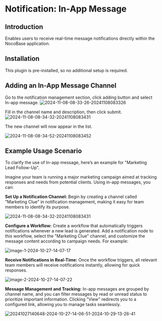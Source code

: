 # Notification: In-App Message

<PluginInfo name="notification-in-app-message"></PluginInfo>

## Introduction

Enables users to receive real-time message notifications directly within the NocoBase application.

## Installation

This plugin is pre-installed, so no additional setup is required.

## Adding an In-App Message Channel

Go to the notification management section, click adding button and select In-app message.
![2024-11-08-08-33-26-20241108083326](https://static-docs.nocobase.com/2024-11-08-08-33-26-20241108083326.png)

Fill in the channel name and description, then click submit.
![2024-11-08-08-34-32-20241108083431](https://static-docs.nocobase.com/2024-11-08-08-34-32-20241108083431.png)

The new channel will now appear in the list.

![2024-11-08-08-34-52-20241108083452](https://static-docs.nocobase.com/2024-11-08-08-34-52-20241108083452.png)

## Example Usage Scenario

To clarify the use of In-app message, here’s an example for "Marketing Lead Follow-Up".

Imagine your team is running a major marketing campaign aimed at tracking responses and needs from potential clients. Using in-app messages, you can:

**Set Up a Notification Channel:** Begin by creating a channel called "Marketing Clue" in notification management, making it easy for team members to identify its purpose.

![2024-11-08-08-34-32-20241108083431](https://static-docs.nocobase.com/2024-11-08-08-34-32-20241108083431.png)

**Configure a Workflow:** Create a workflow that automatically triggers notifications whenever a new lead is generated. Add a notification node to this workflow, select the "Marketing Clue" channel, and customize the message content according to campaign needs. For example:

![image-1-2024-10-27-14-07-17](https://static-docs.nocobase.com/image-1-2024-10-27-14-07-17.png)

**Receive Notifications in Real-Time:** Once the workflow triggers, all relevant team members will receive notifications instantly, allowing for quick responses.

![image-2-2024-10-27-14-07-22](https://static-docs.nocobase.com/image-2-2024-10-27-14-07-22.png)

**Message Management and Tracking:** In-app messages are grouped by channel name, and you can filter messages by read or unread status to prioritize important information. Clicking "View" redirects you to a configured link, allowing you to manage tasks seamlessly.

![20241027140648-2024-10-27-14-06-51-2024-10-29-13-26-41](https://static-docs.nocobase.com/20241027140648-2024-10-27-14-06-51-2024-10-29-13-26-41.png)
